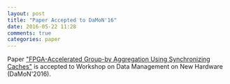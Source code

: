 ```yaml
---
layout: post
title: "Paper Accepted to DaMoN'16"
date: 2016-05-22 11:28
comments: true
categories: paper
---
```


Paper ["FPGA-Accelerated Group-by Aggregation Using Synchronizing Caches"](/publications/damon-2016.pdf) is accepted to Workshop on Data Management on New Hardware (DaMoN'2016).